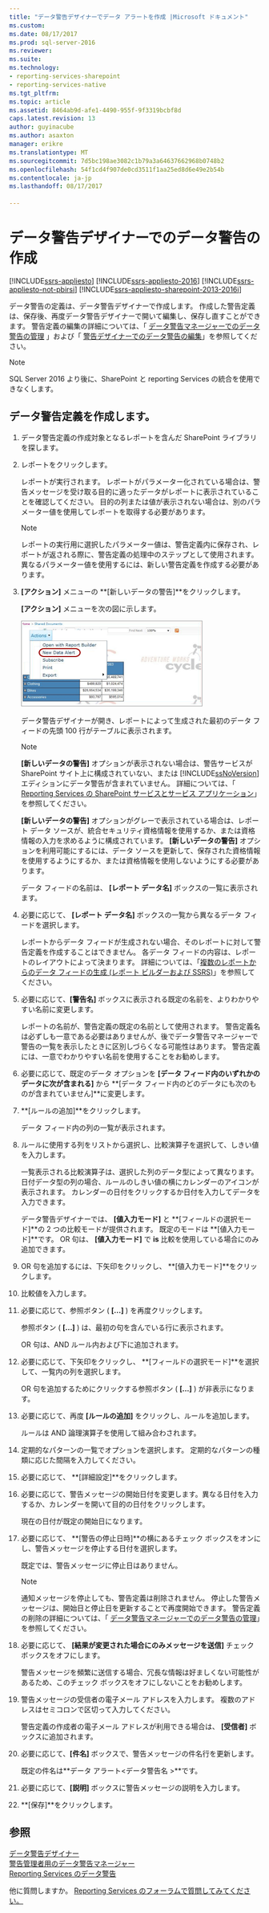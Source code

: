 ```yaml
---
title: "データ警告デザイナーでデータ アラートを作成 |Microsoft ドキュメント"
ms.custom: 
ms.date: 08/17/2017
ms.prod: sql-server-2016
ms.reviewer: 
ms.suite: 
ms.technology:
- reporting-services-sharepoint
- reporting-services-native
ms.tgt_pltfrm: 
ms.topic: article
ms.assetid: 8464ab9d-afe1-4490-955f-9f3319bcbf8d
caps.latest.revision: 13
author: guyinacube
ms.author: asaxton
manager: erikre
ms.translationtype: MT
ms.sourcegitcommit: 7d5bc198ae3082c1b79a3a64637662968b0748b2
ms.openlocfilehash: 54f1cd4f907de0cd3511f1aa25ed8d6e49e2b54b
ms.contentlocale: ja-jp
ms.lasthandoff: 08/17/2017

---
```

# <a name="create-a-data-alert-in-data-alert-designer"></a>データ警告デザイナーでのデータ警告の作成

[!INCLUDE[ssrs-appliesto](../includes/ssrs-appliesto.md)] [!INCLUDE[ssrs-appliesto-2016](../includes/ssrs-appliesto-2016.md)] [!INCLUDE[ssrs-appliesto-not-pbirsi](../includes/ssrs-appliesto-not-pbirs.md)] [!INCLUDE[ssrs-appliesto-sharepoint-2013-2016i](../includes/ssrs-appliesto-sharepoint-2013-2016.md)]

データ警告の定義は、データ警告デザイナーで作成します。 作成した警告定義は、保存後、再度データ警告デザイナーで開いて編集し、保存し直すことができます。 警告定義の編集の詳細については、「 [データ警告マネージャーでのデータ警告の管理](../reporting-services/manage-my-data-alerts-in-data-alert-manager.md) 」および「 [警告デザイナーでのデータ警告の編集](../reporting-services/edit-a-data-alert-in-alert-designer.md)」を参照してください。

> [!NOTE]
> SQL Server 2016 より後に、SharePoint と reporting Services の統合を使用できなくします。

## <a name="create-a-data-alert-definition"></a>データ警告定義を作成します。
 
1.  データ警告定義の作成対象となるレポートを含んだ SharePoint ライブラリを探します。  
  
2.  レポートをクリックします。  
  
     レポートが実行されます。 レポートがパラメーター化されている場合は、警告メッセージを受け取る目的に適ったデータがレポートに表示されていることを確認してください。 目的の列または値が表示されない場合は、別のパラメーター値を使用してレポートを取得する必要があります。  
  
    > [!NOTE]  
    >  レポートの実行用に選択したパラメーター値は、警告定義内に保存され、レポートが返される際に、警告定義の処理中のステップとして使用されます。 異なるパラメーター値を使用するには、新しい警告定義を作成する必要があります。  
  
3.  **[アクション]** メニューの **[新しいデータの警告]**をクリックします。  
  
     **[アクション]** メニューを次の図に示します。  
  
     ![SharePoint ライブラリから警告デザイナーを開く](../reporting-services/media/rs-openalertdesigneriw.gif "SharePoint ライブラリから警告デザイナーを開く")  
  
     データ警告デザイナーが開き、レポートによって生成された最初のデータ フィードの先頭 100 行がテーブルに表示されます。  
  
    > [!NOTE]  
    >  **[新しいデータの警告]** オプションが表示されない場合は、警告サービスが SharePoint サイト上に構成されていない、または [!INCLUDE[ssNoVersion](../includes/ssnoversion-md.md)] エディションにデータ警告が含まれていません。 詳細については、「 [Reporting Services の SharePoint サービスとサービス アプリケーション](../reporting-services/report-server-sharepoint/reporting-services-sharepoint-service-and-service-applications.md)｣を参照してください。  
    >   
    >  **[新しいデータの警告]** オプションがグレーで表示されている場合は、レポート データ ソースが、統合セキュリティ資格情報を使用するか、または資格情報の入力を求めるように構成されています。 **[新しいデータの警告]** オプションを利用可能にするには、データ ソースを更新して、保存された資格情報を使用するようにするか、または資格情報を使用しないようにする必要があります。  
  
     データ フィードの名前は、 **[レポート データ名]** ボックスの一覧に表示されます。  
  
4.  必要に応じて、 **[レポート データ名]** ボックスの一覧から異なるデータ フィードを選択します。  
  
     レポートからデータ フィードが生成されない場合、そのレポートに対して警告定義を作成することはできません。 各データ フィードの内容は、レポートのレイアウトによって決まります。 詳細については、「[複数のレポートからのデータ フィードの生成 &#40;レポート ビルダーおよび SSRS&#41;](../reporting-services/report-builder/generating-data-feeds-from-reports-report-builder-and-ssrs.md)」を参照してください。  
  
5.  必要に応じて、**[警告名]** ボックスに表示される既定の名前を、よりわかりやすい名前に変更します。  
  
     レポートの名前が、警告定義の既定の名前として使用されます。 警告定義名は必ずしも一意である必要はありませんが、後でデータ警告マネージャーで警告の一覧を表示したときに区別しづらくなる可能性はあります。 警告定義には、一意でわかりやすい名前を使用することをお勧めします。  
  
6.  必要に応じて、既定のデータ オプションを **[データ フィード内のいずれかのデータに次が含まれる]** から **[データ フィード内のどのデータにも次のものが含まれていません]**に変更します。  
  
7.  **[ルールの追加]**をクリックします。  
  
     データ フィード内の列の一覧が表示されます。  
  
8.  ルールに使用する列をリストから選択し、比較演算子を選択して、しきい値を入力します。  
  
     一覧表示される比較演算子は、選択した列のデータ型によって異なります。 日付データ型の列の場合、ルールのしきい値の横にカレンダーのアイコンが表示されます。 カレンダーの日付をクリックするか日付を入力してデータを入力できます。  
  
     データ警告デザイナーでは、 **[値入力モード]** と **[フィールドの選択モード]**の 2 つの比較モードが提供されます。 既定のモードは **[値入力モード]**です。 OR 句は、 **[値入力モード]** で **is** 比較を使用している場合にのみ追加できます。  
  
9. OR 句を追加するには、下矢印をクリックし、 **[値入力モード]**をクリックします。  
  
10. 比較値を入力します。  
  
11. 必要に応じて、参照ボタン ( **[...]** ) を再度クリックします。  
  
     参照ボタン ( **[...]** ) は、最初の句を含んでいる行に表示されます。  
  
     OR 句は、AND ルール内および下に追加されます。  
  
12. 必要に応じて、下矢印をクリックし、 **[フィールドの選択モード]**を選択して、一覧内の列を選択します。  
  
     OR 句を追加するためにクリックする参照ボタン ( **[…]** ) が非表示になります。  
  
13. 必要に応じて、再度 **[ルールの追加]** をクリックし、ルールを追加します。  
  
     ルールは AND 論理演算子を使用して組み合わされます。  
  
14. 定期的なパターンの一覧でオプションを選択します。 定期的なパターンの種類に応じた間隔を入力してください。  
  
15. 必要に応じて、 **[詳細設定]**をクリックします。  
  
16. 必要に応じて、警告メッセージの開始日付を変更します。異なる日付を入力するか、カレンダーを開いて目的の日付をクリックします。  
  
     現在の日付が既定の開始日になります。  
  
17. 必要に応じて、 **[警告の停止日時]**の横にあるチェック ボックスをオンにし、警告メッセージを停止する日付を選択します。  
  
     既定では、警告メッセージに停止日はありません。  
  
    > [!NOTE]  
    >  通知メッセージを停止しても、警告定義は削除されません。 停止した警告メッセージは、開始日と停止日を更新することで再度開始できます。 警告定義の削除の詳細については、「 [データ警告マネージャーでのデータ警告の管理](../reporting-services/manage-my-data-alerts-in-data-alert-manager.md)」を参照してください。  
  
18. 必要に応じて、 **[結果が変更された場合にのみメッセージを送信]** チェック ボックスをオフにします。  
  
     警告メッセージを頻繁に送信する場合、冗長な情報は好ましくない可能性があるため、このチェック ボックスをオフにしないことをお勧めします。  
  
19. 警告メッセージの受信者の電子メール アドレスを入力します。 複数のアドレスはセミコロンで区切って入力してください。  
  
     警告定義の作成者の電子メール アドレスが利用できる場合は、 **[受信者]** ボックスに追加されます。  
  
20. 必要に応じて、**[件名]** ボックスで、警告メッセージの件名行を更新します。  
  
     既定の件名は**データ アラート\<データ警告名 >**です。  
  
21. 必要に応じて、**[説明]** ボックスに警告メッセージの説明を入力します。  
  
22. **[保存]**をクリックします。  

## <a name="see-also"></a>参照

[データ警告デザイナー](../reporting-services/data-alert-designer.md)   
[警告管理者用のデータ警告マネージャー](../reporting-services/data-alert-manager-for-alerting-administrators.md)   
[Reporting Services のデータ警告](../reporting-services/reporting-services-data-alerts.md)  

他に質問しますか。 [Reporting Services のフォーラムで質問してみてください。](http://go.microsoft.com/fwlink/?LinkId=620231)
